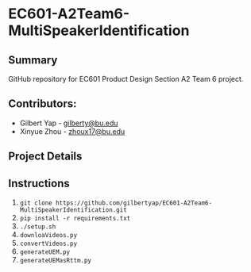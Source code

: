 # EC601-A2Team6-MultiSpeakerIdentification

## Summary
GitHub repository for EC601 Product Design Section A2 Team 6 project.

## Contributors:
* Gilbert Yap - gilberty@bu.edu
* Xinyue Zhou - zhoux17@bu.edu

## Project Details

## Instructions
1. `git clone https://github.com/gilbertyap/EC601-A2Team6-MultiSpeakerIdentification.git`
1. `pip install -r requirements.txt`
1. `./setup.sh`
1. `downloaVideos.py`
1. `convertVideos.py`
1. `generateUEM.py`
1. `generateUEMasRttm.py`